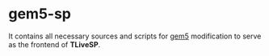 # gem5-sp
It contains all necessary sources and scripts for [gem5](http://www.gem5.org) modification to serve as the frontend of **TLiveSP**.
